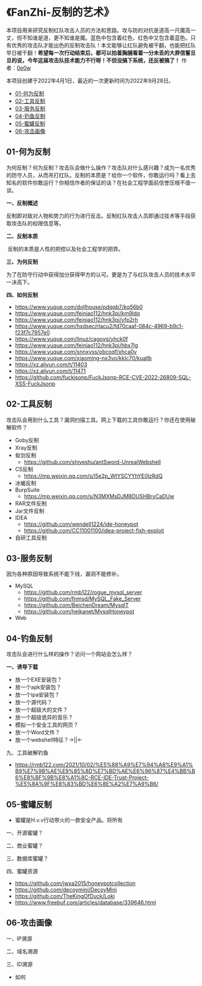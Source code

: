# 《FanZhi-反制的艺术》

本项目用来研究反制红队攻击人员的方法和思路。攻与防的对抗是道高一尺魔高一丈，但不知谁是道，更不知谁是魔。蓝色中包含着红色，红色中又包含着蓝色。只有优秀的攻击队才能出色的反制攻击队！本文能够让红队避免被干翻，也能把红队早日被干翻！**希望每一次行动结束后，都可以拍着胸脯看着一分未丢的大屏信誓旦旦的说，今年这届攻击队技术能力不行呀！不但没搞下系统，还反被搞了！** 作者：[0e0w]()

本项目创建于2022年4月1日，最近的一次更新时间为2022年9月28日。

- [01-何为反制](https://github.com/Getshell/Fanzhi#01-%E4%BD%95%E4%B8%BA%E5%8F%8D%E5%88%B6)
- [02-工具反制](https://github.com/Getshell/Fanzhi#02-%E5%B7%A5%E5%85%B7%E5%8F%8D%E5%88%B6)
- [03-服务反制](https://github.com/Getshell/Fanzhi#03-%E6%9C%8D%E5%8A%A1%E5%8F%8D%E5%88%B6)
- [04-钓鱼反制](https://github.com/Getshell/Fanzhi#04-%E9%92%93%E9%B1%BC%E5%8F%8D%E5%88%B6)
- [05-蜜罐反制](https://github.com/Getshell/Fanzhi#05-%E8%9C%9C%E7%BD%90%E5%8F%8D%E5%88%B6)
- [06-攻击画像](https://github.com/Getshell/Fanzhi#06-%E6%94%BB%E5%87%BB%E7%94%BB%E5%83%8F)

## 01-何为反制

为何反制？何为反制？攻击队会做什么操作？攻击队对什么感兴趣？成为一名优秀的防守人员，从而吊打红队。反制的本质是？给你一个软件，你敢运行吗？看上去知名的软件你敢运行？你相信作者的保证的话？在社会工程学面前信誉压根不值一谈。

**一、反制概述**

​	反制即对敌对人物和势力的行为进行反击。反制红队攻击人员即通过技术等手段获取攻击队的权限信息等。

**二、反制本质**

​	反制的本质是人性的把控以及社会工程学的把弄。

**三、为何反制**

​	为了在防守行动中获得加分获得甲方的认可。更是为了与红队攻击人员的技术水平一决高下。

**四、如何反制**

- https://www.yuque.com/dollhouse/pdqqb7/kq56b0
- https://www.yuque.com/feiniao112/hnk3pi/km9ldq
- https://www.yuque.com/feiniao112/hnk3pi/yfp2rh
- https://www.yuque.com/hxdsec/rlacu2/fd70caaf-084c-4969-b9c1-f23f7c7957e0
- https://www.yuque.com/linuz/cagovg/yhck0f
- https://www.yuque.com/feiniao112/hnk3pi/hbx7lg
- https://www.yuque.com/snnxyss/obcoqf/xhca0v
- https://www.yuque.com/xiaoming-nx3vo/kklc70/kuallb
- https://xz.aliyun.com/t/11403
- https://xz.aliyun.com/t/11471
- https://github.com/fuckjsonp/FuckJsonp-RCE-CVE-2022-26809-SQL-XSS-FuckJsonp

## 02-工具反制

攻击队会用到什么工具？漏洞扫描工具。网上下载的工具你敢运行？你还在使用破解软件？

- Goby反制
- Xray反制
- 蚁剑反制
  - https://github.com/shiyeshu/antSword-UnrealWebshell
- CS反制
  - https://mp.weixin.qq.com/s/l5e2p_WtYSCYYhYE0lzRdQ
- 冰蝎反制
- BurpSuite
  - https://mp.weixin.qq.com/s/N3MXMsDJM8DUSHBryCaDUw
- RAR文件反制
- Jar文件反制
- IDEA
  - https://github.com/wendell1224/ide-honeypot
  - https://github.com/CC11001100/idea-project-fish-exploit
- 自研工具反制

## 03-服务反制

因为各种原因导致系统不能下线，漏洞不能修补。

- MySQL
  - https://github.com/rmb122/rogue_mysql_server
  - https://github.com/fnmsd/MySQL_Fake_Server
  - https://github.com/BeichenDream/MysqlT
  - https://github.com/heikanet/MysqlHoneypot
- Web

## 04-钓鱼反制

攻击队会进行什么样的操作？访问一个网站会怎么样？

**一、诱导下载**

- 放一个EXE安装包？
- 放一个apk安装包？
- 放一个ipa安装包？
- 放一个源代码？
- 放一个超级大的文件？
- 放一个超级诡异的音乐？
- 模拟一个安全工具的网页？
- 放一个Word文件？
- 放一个webshell特征？->||<-

九、工具破解钓鱼

- https://rmb122.com/2021/10/02/%E5%88%A9%E7%94%A8%E9%A1%B9%E7%9B%AE%E9%85%8D%E7%BD%AE%E6%96%87%E4%BB%B6%E8%BF%9B%E8%A1%8C-RCE-IDE-Trust-Project-%E5%8A%9F%E8%83%BD%E6%8E%A2%E7%A9%B6/

## 05-蜜罐反制

- 蜜罐是H.v.v行动带火的一款安全产品。将所有

一、开源蜜罐？

二、商业蜜罐？

三、数据库蜜罐？

四、蜜罐资源

- https://github.com/jwxa2015/honeypotcollection
- https://github.com/decoymini/DecoyMini
- https://github.com/TheKingOfDuck/Loki
- https://www.freebuf.com/articles/database/339646.html

## 06-攻击画像

一、IP溯源

二、域名溯源

三、ID溯源

- 如何
